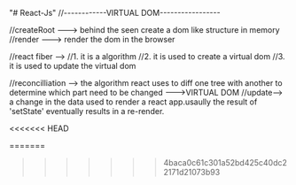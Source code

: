 "# React-Js" 
//------------VIRTUAL DOM-----------------

//createRoot ---> behind the seen create a dom like structure in memory
//render ---> render the dom in the browser

//react fiber --> 
//1. it is a algorithm
//2. it is used to create a virtual dom
//3. it is used to update the virtual dom

//reconcilliation --> the algorithm react uses to diff one tree with another to determine which part need to be changed --->VIRTUAL DOM
//update--> a change in the data  used to render a react app.usaully the result of 'setState' eventually results in a re-render.

<<<<<<< HEAD




=======
>>>>>>> 4baca0c61c301a52bd425c40dc22171d21073b93
